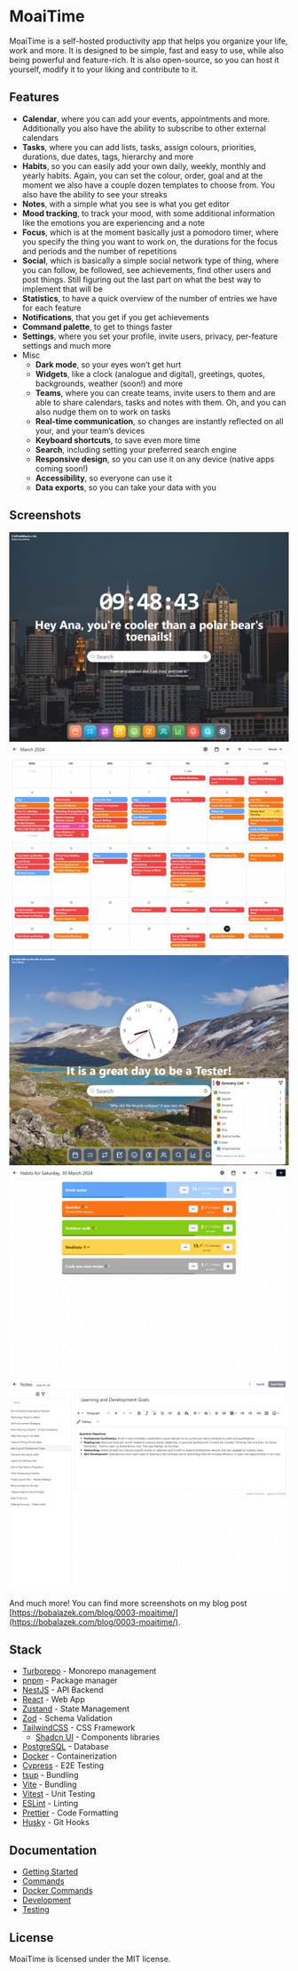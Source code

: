 # MoaiTime

MoaiTime is a self-hosted productivity app that helps you organize your life, work and more. It is designed to be simple, fast and easy to use, while also being powerful and feature-rich. It is also open-source, so you can host it yourself, modify it to your liking and contribute to it.

## Features

- **Calendar**, where you can add your events, appointments and more. Additionally you also have the ability to subscribe to other external calendars
- **Tasks**, where you can add lists, tasks, assign colours, priorities, durations, due dates, tags, hierarchy and more
- **Habits**, so you can easily add your own daily, weekly, monthly and yearly habits. Again, you can set the colour, order, goal and at the moment we also have a couple dozen templates to choose from. You also have the ability to see your streaks
- **Notes**, with a simple what you see is what you get editor
- **Mood tracking**, to track your mood, with some additional information like the emotions you are experiencing and a note
- **Focus**, which is at the moment basically just a pomodoro timer, where you specify the thing you want to work on, the durations for the focus and periods and the number of repetitions
- **Social**, which is basically a simple social network type of thing, where you can follow, be followed, see achievements, find other users and post things. Still figuring out the last part on what the best way to implement that will be
- **Statistics**, to have a quick overview of the number of entries we have for each feature
- **Notifications**, that you get if you get achievements
- **Command palette**, to get to things faster
- **Settings**, where you set your profile, invite users, privacy, per-feature settings and much more
- Misc
  - **Dark mode**, so your eyes won’t get hurt
  - **Widgets**, like a clock (analogue and digital), greetings, quotes, backgrounds, weather (soon!) and more
  - **Teams**, where you can create teams, invite users to them and are able to share calendars, tasks and notes with them. Oh, and you can also nudge them on to work on tasks
  - **Real-time communication**, so changes are instantly reflected on all your, and your team’s devices
  - **Keyboard shortcuts**, to save even more time
  - **Search**, including setting your preferred search engine
  - **Responsive design**, so you can use it on any device (native apps coming soon!)
  - **Accessibility**, so everyone can use it
  - **Data exports**, so you can take your data with you

## Screenshots

![Home Page](./docs/screenshots/home-page.png)
![Calendar - Monthly](./docs/screenshots/calendar-monthly.png)
![Tasks](./docs/screenshots/tasks.png)
![Habits](./docs/screenshots/habits.png)
![Notes](./docs/screenshots/notes.png)

And much more! You can find more screenshots on my blog post [https://bobalazek.com/blog/0003-moaitime/](https://bobalazek.com/blog/0003-moaitime/).

## Stack

- [Turborepo](https://turbo.build/repo) - Monorepo management
- [pnpm](https://pnpm.io) - Package manager
- [NestJS](https://nestjs.com) - API Backend
- [React](https://reactjs.org) - Web App
- [Zustand](https://zustand.surge.sh) - State Management
- [Zod](https://zod.dev) - Schema Validation
- [TailwindCSS](https://tailwindcss.com) - CSS Framework
  - [Shadcn UI](https://ui.shadcn.com) - Components libraries
- [PostgreSQL](https://www.postgresql.org) - Database
- [Docker](https://www.docker.com) - Containerization
- [Cypress](https://www.cypress.io) - E2E Testing
- [tsup](https://tsup.egoist.sh) - Bundling
- [Vite](https://vitejs.dev) - Bundling
- [Vitest](https://vitest.dev) - Unit Testing
- [ESLint](https://eslint.org) - Linting
- [Prettier](https://prettier.io) - Code Formatting
- [Husky](https://typicode.github.io/husky) - Git Hooks

## Documentation

- [Getting Started](./docs/GETTING-STARTED.md)
- [Commands](./docs/COMMANDS.md)
- [Docker Commands](./docs/DOCKER-COMMANDS.md)
- [Development](./docs/DEVELOPMENT.md)
- [Testing](./docs/TESTING.md)

## License

MoaiTime is licensed under the MIT license.
